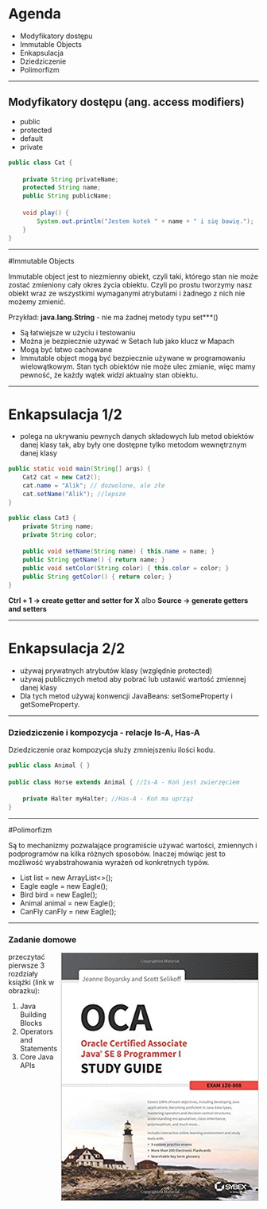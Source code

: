 #  Agenda
- Modyfikatory dostępu
- Immutable Objects
- Enkapsulacja
- Dziedziczenie
- Polimorfizm

---
## Modyfikatory dostępu (ang. access modifiers)
* public
* protected
* default
* private

```java
public class Cat {

    private String privateName;
    protected String name;
    public String publicName;

    void play() {
        System.out.println("Jestem kotek " + name + " i się bawię.");
    }
}
```

---
#Immutable Objects

Immutable object jest to niezmienny obiekt, czyli taki, którego stan nie może zostać zmieniony cały okres życia obiektu. Czyli po prostu tworzymy nasz obiekt wraz ze wszystkimi wymaganymi atrybutami i żadnego z nich nie możemy zmienić.

Przykład: **java.lang.String** - nie ma żadnej metody typu set***()

* Są łatwiejsze w użyciu i testowaniu
* Można je bezpiecznie używać w Setach lub jako klucz w Mapach
* Mogą być łatwo cachowane
* Immutable object mogą być bezpiecznie używane w programowaniu wielowątkowym. Stan tych obiektów nie może ulec zmianie, więc mamy pewność, że każdy wątek widzi aktualny stan obiektu.

---
# Enkapsulacja 1/2
* polega na ukrywaniu pewnych danych składowych lub metod obiektów danej klasy tak, aby były one dostępne tylko metodom wewnętrznym danej klasy

```java
public static void main(String[] args) {
	Cat2 cat = new Cat2();
	cat.name = "Alik"; // dozwolone, ale złe
	cat.setName("Alik"); //lepsze
}
```

```java
public class Cat3 {
    private String name;
    private String color;

	public void setName(String name) { this.name = name; }
    public String getName() { return name; }
    public void setColor(String color) { this.color = color; }
	public String getColor() { return color; }
}
```
**Ctrl + 1 -> create getter and setter for X** albo **Source -> generate getters and setters**

---
# Enkapsulacja 2/2
* używaj prywatnych atrybutów klasy (względnie protected)
* używaj publicznych metod aby pobrać lub ustawić wartość zmiennej danej klasy
* Dla tych metod używaj konwencji JavaBeans: setSomeProperty i getSomeProperty.

---

### Dziedziczenie i kompozycja - relacje Is-A, Has-A

Dziedziczenie oraz kompozycja służy zmniejszeniu ilości kodu.

```java
public class Animal { }

public class Horse extends Animal { //Is-A - Koń jest zwierzęciem

	private Halter myHalter; //Has-A - Koń ma uprząż
}
```

---

#Polimorfizm

Są to mechanizmy pozwalające programiście używać wartości, zmiennych i podprogramów na kilka różnych sposobów. Inaczej mówiąc jest to możliwość wyabstrahowania wyrażeń od konkretnych typów.

- List<String> list = new ArrayList<>();
- Eagle eagle = new Eagle();
- Bird bird = new Eagle();
- Animal animal = new Eagle();
- CanFly canFly = new Eagle();

---
### Zadanie domowe

<a href="http://aksitha.com/Data%20Base/Oracle%20Database/Oracle%20Certifi%20ed%20Associate%20Java%20SE%208%20Programmer%20I%20Study%20%20Guide.pdf"><img src="../images/scjp.jpg" style="float: right"/></a>

przeczytać pierwsze 3 rozdziały książki (link w obrazku):
1. Java Building Blocks
2. Operators and Statements
3. Core Java APIs
